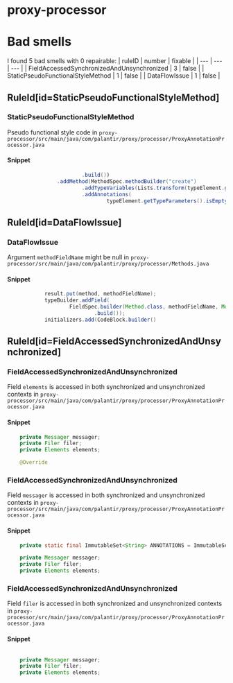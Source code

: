 # proxy-processor 
 
# Bad smells
I found 5 bad smells with 0 repairable:
| ruleID | number | fixable |
| --- | --- | --- |
| FieldAccessedSynchronizedAndUnsynchronized | 3 | false |
| StaticPseudoFunctionalStyleMethod | 1 | false |
| DataFlowIssue | 1 | false |
## RuleId[id=StaticPseudoFunctionalStyleMethod]
### StaticPseudoFunctionalStyleMethod
Pseudo functional style code
in `proxy-processor/src/main/java/com/palantir/proxy/processor/ProxyAnnotationProcessor.java`
#### Snippet
```java
                        .build())
                .addMethod(MethodSpec.methodBuilder("create")
                        .addTypeVariables(Lists.transform(typeElement.getTypeParameters(), TypeVariableName::get))
                        .addAnnotations(
                                typeElement.getTypeParameters().isEmpty()
```

## RuleId[id=DataFlowIssue]
### DataFlowIssue
Argument `methodFieldName` might be null
in `proxy-processor/src/main/java/com/palantir/proxy/processor/Methods.java`
#### Snippet
```java
            result.put(method, methodFieldName);
            typeBuilder.addField(
                    FieldSpec.builder(Method.class, methodFieldName, Modifier.PRIVATE, Modifier.STATIC, Modifier.FINAL)
                            .build());
            initializers.add(CodeBlock.builder()
```

## RuleId[id=FieldAccessedSynchronizedAndUnsynchronized]
### FieldAccessedSynchronizedAndUnsynchronized
Field `elements` is accessed in both synchronized and unsynchronized contexts
in `proxy-processor/src/main/java/com/palantir/proxy/processor/ProxyAnnotationProcessor.java`
#### Snippet
```java
    private Messager messager;
    private Filer filer;
    private Elements elements;

    @Override
```

### FieldAccessedSynchronizedAndUnsynchronized
Field `messager` is accessed in both synchronized and unsynchronized contexts
in `proxy-processor/src/main/java/com/palantir/proxy/processor/ProxyAnnotationProcessor.java`
#### Snippet
```java
    private static final ImmutableSet<String> ANNOTATIONS = ImmutableSet.of(Proxy.class.getName());

    private Messager messager;
    private Filer filer;
    private Elements elements;
```

### FieldAccessedSynchronizedAndUnsynchronized
Field `filer` is accessed in both synchronized and unsynchronized contexts
in `proxy-processor/src/main/java/com/palantir/proxy/processor/ProxyAnnotationProcessor.java`
#### Snippet
```java

    private Messager messager;
    private Filer filer;
    private Elements elements;

```

